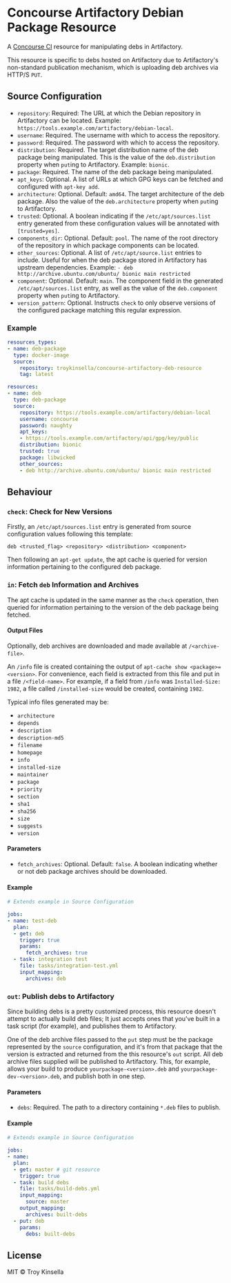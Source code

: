 # Concourse Artifactory Debian Package Resource

A [Concourse CI](https://concourse-ci.org) resource for manipulating debs in Artifactory.

This resource is specific to debs hosted on Artifactory due to Artifactory's
non-standard publication mechanism, which is uploading deb archives
via HTTP/S `PUT`.

## Source Configuration

* `repository`: Required: The URL at which the Debian repository in Artifactory 
   can be located. Example: `https://tools.example.com/artifactory/debian-local`.
* `username`: Required. The username with which to access the repository.
* `password`: Required. The password with which to access the repository.
* `distribution`: Required. The target distribution name of the deb package being 
   manipulated. This is the value of the `deb.distribution` property 
   when `put`ing to Artifactory. Example: `bionic`.
* `package`: Required. The name of the deb package being manipulated.
* `apt_keys`: Optional. A list of URLs at which GPG keys can be fetched and 
  configured with `apt-key add`. 
* `architecture`: Optional. Default: `amd64`. The target architecture of the deb
  package. Also the value of the `deb.architecture` property 
  when `put`ing to Artifactory.
* `trusted`: Optional. A boolean indicating if the `/etc/apt/sources.list` entry
  generated from these configuration values will be annotated with `[trusted=yes]`.
* `components_dir`: Optional. Default: `pool`. The name of the root directory of the repository
  in which package components can be located.
* `other_sources`: Optional. A list of `/etc/apt/source.list` entries to include.
  Useful for when the deb package stored in Artifactory has upstream dependencies.
  Example: `- deb http://archive.ubuntu.com/ubuntu/ bionic main restricted`
* `component`: Optional. Default: `main`. The component field in the generated
  `/etc/apt/sources.list` entry, as well as the value of the `deb.component`
  property when `put`ing to Artifactory.
* `version_pattern`: Optional. Instructs `check` to only observe versions of the
  configured package matching this regular expression.

### Example

```yaml
resources_types:
- name: deb-package
  type: docker-image
  source:
    repository: troykinsella/concourse-artifactory-deb-resource
    tag: latest

resources:
- name: deb
  type: deb-package
  source:
    repository: https://tools.example.com/artifactory/debian-local
    username: concourse
    password: naughty
    apt_keys:
    - https://tools.example.com/artifactory/api/gpg/key/public
    distribution: bionic
    trusted: true
    package: libwicked
    other_sources:
    - deb http://archive.ubuntu.com/ubuntu/ bionic main restricted
```

## Behaviour

### `check`: Check for New Versions

Firstly, an `/etc/apt/sources.list` entry is generated from source configuration 
values following this template:
```
deb <trusted_flag> <repository> <distribution> <component>
```

Then following an `apt-get update`, the apt cache is queried for version
information pertaining to the configured deb package. 

### `in`: Fetch `deb` Information and Archives

The apt cache is updated in the same manner as the `check` operation, 
then queried for information pertaining to the version of the
deb package being fetched.

#### Output Files

Optionally, deb archives are downloaded and made available at `/<archive-file>`.

An `/info` file is created containing the output of 
`apt-cache show <package>=<version>`. For convenience, each
field is extracted from this file and put in a file `/<field-name>`.
For example, if a field from `/info` was `Installed-Size: 1982`,
a file called `/installed-size` would be created, containing `1982`.

Typical info files generated may be:
* `architecture`
* `depends`
* `description`
* `description-md5`
* `filename`
* `homepage`
* `info`
* `installed-size`
* `maintainer`
* `package`
* `priority`
* `section`
* `sha1`
* `sha256`
* `size`
* `suggests`
* `version`

#### Parameters

* `fetch_archives`: Optional. Default: `false`. A boolean indicating
  whether or not deb package archives should be downloaded.

#### Example

```yaml
# Extends example in Source Configuration

jobs:
- name: test-deb
  plan:
  - get: deb
    trigger: true
    params:
      fetch_archives: true
  - task: integration test
    file: tasks/integration-test.yml
    input_mapping:
      archives: deb
```

### `out`: Publish debs to Artifactory

Since building debs is a pretty customized process, this resource
doesn't attempt to actually build deb files; It just accepts ones that
you've built in a task script (for example), and publishes them
to Artifactory.

One of the deb archive files passed to the `put` step must be the
package represented by the `source` configuration, and it's from that
package that the version is extracted and returned from the this
resource's `out` script. All deb archive files supplied will
be published to Artifactory. This, for example, allows your
build to produce `yourpackage-<version>.deb` and 
`yourpackage-dev-<version>.deb`, and publish both in one step. 

#### Parameters

* `debs`: Required. The path to a directory containing `*.deb` files to publish.

#### Example

```yaml
# Extends example in Source Configuration

jobs:
- name: 
  plan:
  - get: master # git resource
    trigger: true
  - task: build debs
    file: tasks/build-debs.yml
    input_mapping:
      source: master
    output_mapping:
      archives: built-debs
  - put: deb
    params:
      debs: built-debs 
```

## License

MIT © Troy Kinsella
